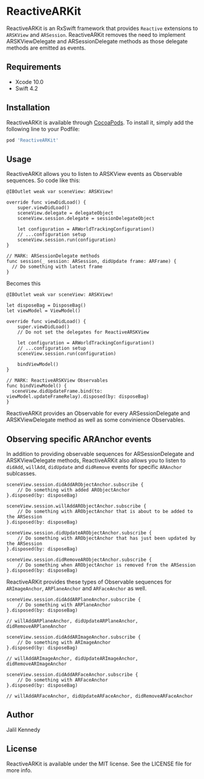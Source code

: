 # ReactiveARKit

ReactiveARKit is an RxSwift framework that provides `Reactive` extensions to `ARSKView` and `ARSession`. ReactiveARKit removes the need to implement ARSKViewDelegate and ARSessionDelegate methods as those delegate methods are emitted as events.

<!---[![CI Status](https://img.shields.io/travis/jalilk/ReactiveARKit.svg?style=flat)](https://travis-ci.org/jalilk/ReactiveARKit)
[![Version](https://img.shields.io/cocoapods/v/ReactiveARKit.svg?style=flat)](https://cocoapods.org/pods/ReactiveARKit)
[![License](https://img.shields.io/cocoapods/l/ReactiveARKit.svg?style=flat)](https://cocoapods.org/pods/ReactiveARKit)
[![Platform](https://img.shields.io/cocoapods/p/ReactiveARKit.svg?style=flat)](https://cocoapods.org/pods/ReactiveARKit)--->

## Requirements
* Xcode 10.0
* Swift 4.2

## Installation

ReactiveARKit is available through [CocoaPods](https://cocoapods.org). To install
it, simply add the following line to your Podfile:

```ruby
pod 'ReactiveARKit'
```

## Usage
ReactiveARKit allows you to listen to ARSKView events as Observable sequences. So code like this:
```
@IBOutlet weak var sceneView: ARSKView!

override func viewDidLoad() {
    super.viewDidLoad()
    sceneView.delegate = delegateObject
    sceneView.session.delegate = sessionDelegateObject
    
    let configuration = ARWorldTrackingConfiguration()
    // ...configuration setup
    sceneView.session.run(configuration)
}

// MARK: ARSessionDelegate methods
func session(_ session: ARSession, didUpdate frame: ARFrame) {
  // Do something with latest frame
}
```
Becomes this
```
@IBOutlet weak var sceneView: ARSKView!

let disposeBag = DisposeBag()
let viewModel = ViewModel()

override func viewDidLoad() {
    super.viewDidLoad()
    // Do not set the delegates for ReactiveARSKView
    
    let configuration = ARWorldTrackingConfiguration()
    // ...configuration setup
    sceneView.session.run(configuration)
    
    bindViewModel()
}

// MARK: ReactiveARSKView Observables
func bindViewModel() {
  sceneView.didUpdateFrame.bind(to: viewModel.updateFrameRelay).disposed(by: disposeBag)
}
```

ReactiveARKit provides an Observable for every ARSessionDelegate and ARSKViewDelegate method as well as some convinience Observables.

## Observing specific ARAnchor events

In addition to providing observable sequences for ARSessionDelegate and ARSKViewDelegate methods, ReactiveARKit also allows you to listen to `didAdd`, `willAdd`, `didUpdate` and `didRemove` events for specific `ARAnchor` sublcasses.

```
sceneView.session.didAddARObjectAnchor.subscribe {
    // Do something with added ARObjectAnchor
}.disposed(by: disposeBag)

sceneView.session.willAddARObjectAnchor.subscribe {
    // Do something with ARObjectAnchor that is about to be added to the ARSession
}.disposed(by: disposeBag)

sceneView.session.didUpdateARObjectAnchor.subscribe {
    // Do something with ARObjectAnchor that has just been updated by the ARSession
}.disposed(by: disposeBag)

sceneView.session.didRemoveARObjectAnchor.subscribe {
    // Do something when ARObjectAnchor is removed from the ARSession
}.disposed(by: disposeBag)
```

ReactiveARKit provides these types of Observable sequences for `ARImageAnchor`, `ARPlaneAnchor` and `ARFaceAnchor` as well.

```
sceneView.session.didAddARPlaneAnchor.subscribe {
    // Do something with ARPlaneAnchor
}.disposed(by: disposeBag)

// willAddARPlaneAnchor, didUpdateARPlaneAnchor, didRemoveARPlaneAnchor
```

```
sceneView.session.didAddARImageAnchor.subscribe {
    // Do something with ARImageAnchor
}.disposed(by: disposeBag)

// willAddARImageAnchor, didUpdateARImageAnchor, didRemoveARImageAnchor
```

```
sceneView.session.didAddARFaceAnchor.subscribe {
    // Do something with ARFaceAnchor
}.disposed(by: disposeBag)

// willAddARFaceAnchor, didUpdateARFaceAnchor, didRemoveARFaceAnchor
```

## Author

Jalil Kennedy

## License

ReactiveARKit is available under the MIT license. See the LICENSE file for more info.
